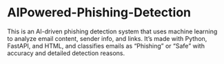 # AIPowered-Phishing-Detection
This is an AI-driven phishing detection system that uses machine learning to analyze email content, sender info, and links. It’s made with Python, FastAPI, and HTML, and classifies emails as “Phishing” or “Safe” with accuracy and detailed detection reasons.
